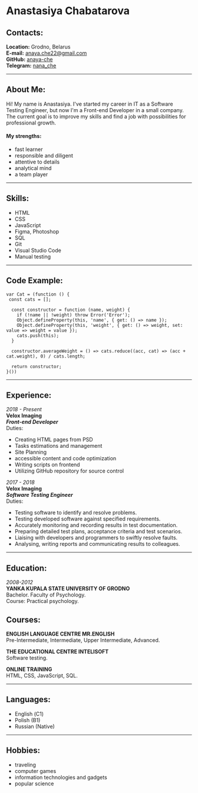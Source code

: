 # Anastasiya Chabatarova

## Contacts:
**Location:** Grodno, Belarus\
**E-mail:** anaya.che22@gmail.com\
**GitHub:** [anaya-che](https://github.com/anaya-che)\
**Telegram:** [nana_che](https://t.me/nana_che)

---

## About Me:
Hi! My name is Anastasiya. I've started my career in IT as a Software Testing Engineer, but now I'm a Front-end Developer in a small company.
The current goal is to improve my skills and find a job with possibilities for professional growth.
#### My strengths:
- fast learner
- responsible and diligent
- attentive to details
- analytical mind
- a team player

---

## Skills:
- HTML
- CSS
- JavaScript
- Figma, Photoshop
- SQL
- Git
- Visual Studio Code
- Manual testing

---

## Code Example:
```
var Cat = (function () {
 const cats = [];

  const constructor = function (name, weight) {
    if (!name || !weight) throw Error('Error');
    Object.defineProperty(this, 'name', { get: () => name });
    Object.defineProperty(this, 'weight', { get: () => weight, set: value => weight = value });
    cats.push(this);
  }

  constructor.averageWeight = () => cats.reduce((acc, cat) => (acc + cat.weight), 0) / cats.length;

  return constructor;
}())
```

---

## Experience:
*2018 - Present*\
**Velox Imaging**\
***Front-end Developer***\
Duties:
- Creating HTML pages from PSD
- Tasks estimations and management
- Site Planning
- accessible content and code optimization
- Writing scripts on frontend
- Utilizing GitHub repository for source control

*2017 - 2018*\
**Velox Imaging**\
***Software Testing Engineer***\
Duties:
- Testing software to identify and resolve problems.
- Testing developed software against specified requirements.
- Accurately monitoring and recording results in test documentation.
- Preparing detailed test plans, acceptance criteria and test scenarios.
- Liaising with developers and programmers to swiftly resolve faults.
- Analysing, writing reports and communicating results to colleagues.

---

## Education:
*2008-2012*\
**YANKA KUPALA STATE UNIVERSITY OF GRODNO**\
Bachelor. Faculty of Psychology.\
Course: Practical psychology. 

## Courses:
**ENGLISH LANGUAGE CENTRE MR.ENGLISH**\
Pre-Intermediate, Intermediate, Upper Intermediate, Advanced.

**THE EDUCATIONAL CENTRE INTELISOFT**\
Software testing.

**ONLINE TRAINING**\
HTML, CSS, JavaScript, SQL.

---

## Languages:
- English (С1)
- Polish (B1)
- Russian (Native)

---

## Hobbies:
- traveling
- computer games
- information technologies and
gadgets
- popular science
 